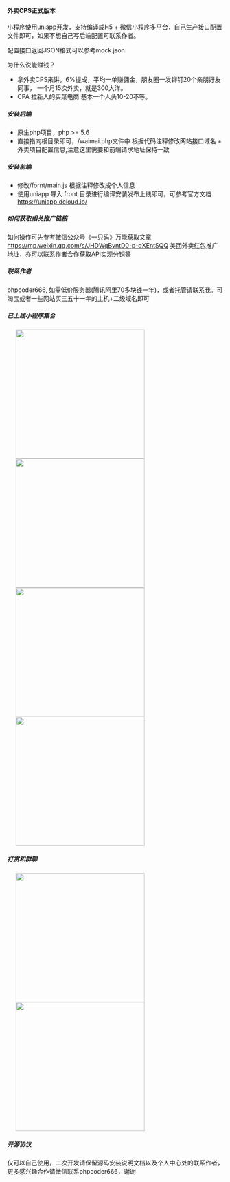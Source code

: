  #### 外卖CPS正式版本
 
小程序使用uniapp开发，支持编译成H5 + 微信小程序多平台，自己生产接口配置文件即可，如果不想自己写后端配置可联系作者。

配置接口返回JSON格式可以参考mock.json
 
 为什么说能赚钱？
 * 拿外卖CPS来讲，6%提成，平均一单赚佣金，朋友圈一发铆钉20个亲朋好友同事， 一个月15次外卖，就是300大洋。
 * CPA 拉新人的买菜电商 基本一个人头10-20不等。
 
 ##### 安装后端
 * 原生php项目，php >= 5.6  
 * 直接指向根目录即可，/waimai.php文件中 根据代码注释修改网站接口域名 + 外卖项目配置信息,注意这里需要和前端请求地址保持一致
 
 ##### 安装前端
 * 修改/fornt/main.js 根据注释修改成个人信息
 * 使用uniapp 导入 front 目录进行编译安装发布上线即可，可参考官方文档 https://uniapp.dcloud.io/
 
 ##### 如何获取相关推广链接
  如何操作可先参考微信公众号《一只码》万能获取文章
  https://mp.weixin.qq.com/s/JHDWqBvntD0-p-dXEntSQQ
  美团外卖红包推广地址，亦可以联系作者合作获取API实现分销等
 ##### 联系作者
 phpcoder666, 如需低价服务器(腾讯阿里70多块钱一年)，或者托管请联系我。可淘宝或者一些网站买三五十一年的主机+二级域名即可
 
 ##### 已上线小程序集合
 
<image src='./mini-qrcode/1.jpeg' style="margin:0 20px; width:300px;height:auto" >

<image src='./mini-qrcode/2.jpeg' style="margin:0 20px;width:300px;height:auto" > 

<image src='./mini-qrcode/3.jpeg' style="margin:0 20px;width:300px;height:auto" >

<image src='https://user-images.githubusercontent.com/1905823/101273484-c30bfc80-37d0-11eb-944b-f37c92d0d8c2.png' style="margin:0 20px;width:300px;height:auto" >
  

##### 打赏和群聊
<image src='./reward.jpeg' style="margin:0 20px;width:300px;height:auto" > <image src='./group.jpeg' style="margin:0 20px;width:300px;height:auto" >

 ##### 开源协议
 仅可以自己使用，二次开发请保留源码安装说明文档以及个人中心处的联系作者，更多感兴趣合作请微信联系phpcoder666，谢谢
 
 
 

